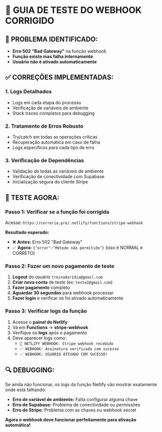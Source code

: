 # 🔧 GUIA DE TESTE DO WEBHOOK CORRIGIDO

## 🚨 PROBLEMA IDENTIFICADO:
- **Erro 502 "Bad Gateway"** na função webhook
- **Função existe mas falha internamente**
- **Usuário não é ativado automaticamente**

## ✅ CORREÇÕES IMPLEMENTADAS:

### 1. **Logs Detalhados**
- Logs em cada etapa do processo
- Verificação de variáveis de ambiente
- Stack traces completos para debugging

### 2. **Tratamento de Erros Robusto**
- Try/catch em todas as operações críticas
- Recuperação automática em caso de falha
- Logs específicos para cada tipo de erro

### 3. **Verificação de Dependências**
- Validação de todas as variáveis de ambiente
- Verificação de conectividade com Supabase
- Inicialização segura do cliente Stripe

## 🎯 TESTE AGORA:

### **Passo 1: Verificar se a função foi corrigida**
Acesse: `https://correria.pro/.netlify/functions/stripe-webhook`

**Resultado esperado:** 
- ❌ **Antes:** Erro 502 "Bad Gateway"
- ✅ **Agora:** `{"error":"Método não permitido"}` (isso é NORMAL e CORRETO)

### **Passo 2: Fazer um novo pagamento de teste**
1. **Logout** do usuário `treinador1dia@gmail.com`
2. **Criar nova conta** de teste (ex: `teste2@gmail.com`)
3. **Fazer pagamento** completo
4. **Aguardar 30 segundos** para webhook processar
5. **Fazer login** e verificar se foi ativado automaticamente

### **Passo 3: Verificar logs da função**
1. Acesse o **painel do Netlify**
2. Vá em **Functions** → **stripe-webhook**
3. Verifique os **logs** após o pagamento
4. Deve aparecer logs como:
   - `🎯 NETLIFY WEBHOOK: Stripe webhook recebido`
   - `✅ WEBHOOK: Assinatura verificada com sucesso`
   - `✅ WEBHOOK: USUÁRIO ATIVADO COM SUCESSO!`

## 🔍 DEBUGGING:

Se ainda não funcionar, os logs da função Netlify vão mostrar exatamente onde está falhando:

- **Erro de variável de ambiente:** Falta configurar alguma chave
- **Erro de Supabase:** Problema de conectividade ou permissões
- **Erro de Stripe:** Problema com as chaves ou webhook secret

**Agora o webhook deve funcionar perfeitamente para ativação automática!**